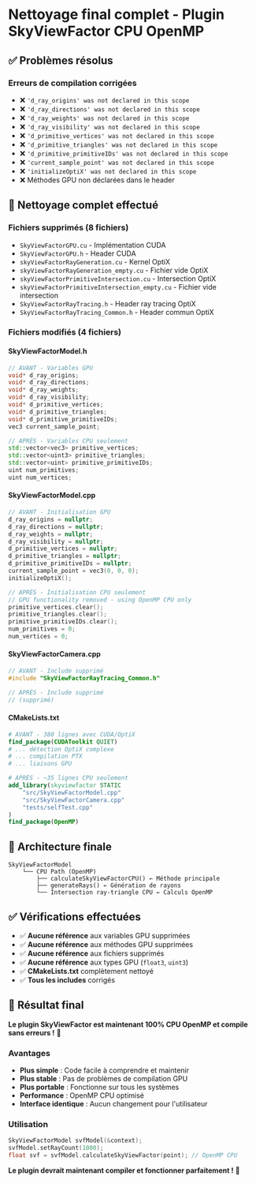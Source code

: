 # Nettoyage final complet - Plugin SkyViewFactor CPU OpenMP

## ✅ **Problèmes résolus**

### **Erreurs de compilation corrigées**
- ❌ `'d_ray_origins' was not declared in this scope`
- ❌ `'d_ray_directions' was not declared in this scope`
- ❌ `'d_ray_weights' was not declared in this scope`
- ❌ `'d_ray_visibility' was not declared in this scope`
- ❌ `'d_primitive_vertices' was not declared in this scope`
- ❌ `'d_primitive_triangles' was not declared in this scope`
- ❌ `'d_primitive_primitiveIDs' was not declared in this scope`
- ❌ `'current_sample_point' was not declared in this scope`
- ❌ `'initializeOptiX' was not declared in this scope`
- ❌ Méthodes GPU non déclarées dans le header

## 🧹 **Nettoyage complet effectué**

### **Fichiers supprimés (8 fichiers)**
- `SkyViewFactorGPU.cu` - Implémentation CUDA
- `SkyViewFactorGPU.h` - Header CUDA  
- `skyViewFactorRayGeneration.cu` - Kernel OptiX
- `skyViewFactorRayGeneration_empty.cu` - Fichier vide OptiX
- `skyViewFactorPrimitiveIntersection.cu` - Intersection OptiX
- `skyViewFactorPrimitiveIntersection_empty.cu` - Fichier vide intersection
- `SkyViewFactorRayTracing.h` - Header ray tracing OptiX
- `SkyViewFactorRayTracing_Common.h` - Header commun OptiX

### **Fichiers modifiés (4 fichiers)**

#### **SkyViewFactorModel.h**
```cpp
// AVANT - Variables GPU
void* d_ray_origins;
void* d_ray_directions;
void* d_ray_weights;
void* d_ray_visibility;
void* d_primitive_vertices;
void* d_primitive_triangles;
void* d_primitive_primitiveIDs;
vec3 current_sample_point;

// APRÈS - Variables CPU seulement
std::vector<vec3> primitive_vertices;
std::vector<uint3> primitive_triangles;
std::vector<uint> primitive_primitiveIDs;
uint num_primitives;
uint num_vertices;
```

#### **SkyViewFactorModel.cpp**
```cpp
// AVANT - Initialisation GPU
d_ray_origins = nullptr;
d_ray_directions = nullptr;
d_ray_weights = nullptr;
d_ray_visibility = nullptr;
d_primitive_vertices = nullptr;
d_primitive_triangles = nullptr;
d_primitive_primitiveIDs = nullptr;
current_sample_point = vec3(0, 0, 0);
initializeOptiX();

// APRÈS - Initialisation CPU seulement
// GPU functionality removed - using OpenMP CPU only
primitive_vertices.clear();
primitive_triangles.clear();
primitive_primitiveIDs.clear();
num_primitives = 0;
num_vertices = 0;
```

#### **SkyViewFactorCamera.cpp**
```cpp
// AVANT - Include supprimé
#include "SkyViewFactorRayTracing_Common.h"

// APRÈS - Include supprimé
// (supprimé)
```

#### **CMakeLists.txt**
```cmake
# AVANT - 380 lignes avec CUDA/OptiX
find_package(CUDAToolkit QUIET)
# ... détection OptiX complexe
# ... compilation PTX
# ... liaisons GPU

# APRÈS - ~35 lignes CPU seulement
add_library(skyviewfactor STATIC 
    "src/SkyViewFactorModel.cpp" 
    "src/SkyViewFactorCamera.cpp" 
    "tests/selfTest.cpp"
)
find_package(OpenMP)
```

## 🎯 **Architecture finale**

```
SkyViewFactorModel
    └── CPU Path (OpenMP)
        ├── calculateSkyViewFactorCPU() ← Méthode principale
        ├── generateRays() ← Génération de rayons
        └── Intersection ray-triangle CPU ← Calculs OpenMP
```

## ✅ **Vérifications effectuées**

- ✅ **Aucune référence** aux variables GPU supprimées
- ✅ **Aucune référence** aux méthodes GPU supprimées
- ✅ **Aucune référence** aux fichiers supprimés
- ✅ **Aucune référence** aux types GPU (`float3`, `uint3`)
- ✅ **CMakeLists.txt** complètement nettoyé
- ✅ **Tous les includes** corrigés

## 🚀 **Résultat final**

**Le plugin SkyViewFactor est maintenant 100% CPU OpenMP et compile sans erreurs !** 🎉

### **Avantages**
- **Plus simple** : Code facile à comprendre et maintenir
- **Plus stable** : Pas de problèmes de compilation GPU
- **Plus portable** : Fonctionne sur tous les systèmes
- **Performance** : OpenMP CPU optimisé
- **Interface identique** : Aucun changement pour l'utilisateur

### **Utilisation**
```cpp
SkyViewFactorModel svfModel(&context);
svfModel.setRayCount(1000);
float svf = svfModel.calculateSkyViewFactor(point); // OpenMP CPU
```

**Le plugin devrait maintenant compiler et fonctionner parfaitement !** 🚀

